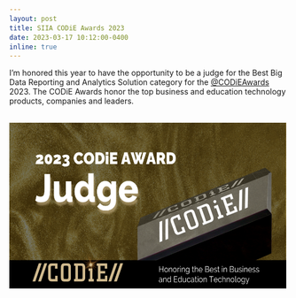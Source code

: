 ```yaml
---
layout: post
title: SIIA CODiE Awards 2023
date: 2023-03-17 10:12:00-0400
inline: true
---
```


I’m honored this year to have the opportunity to be a judge for the Best Big Data Reporting and Analytics Solution category for the [@CODiEAwards](https://twitter.com/codieawards) 2023. The CODiE Awards honor the top business and education technology products, companies and leaders.

<br/><img src='/assets/img/codie.png' width="500" height="300" align="center">
